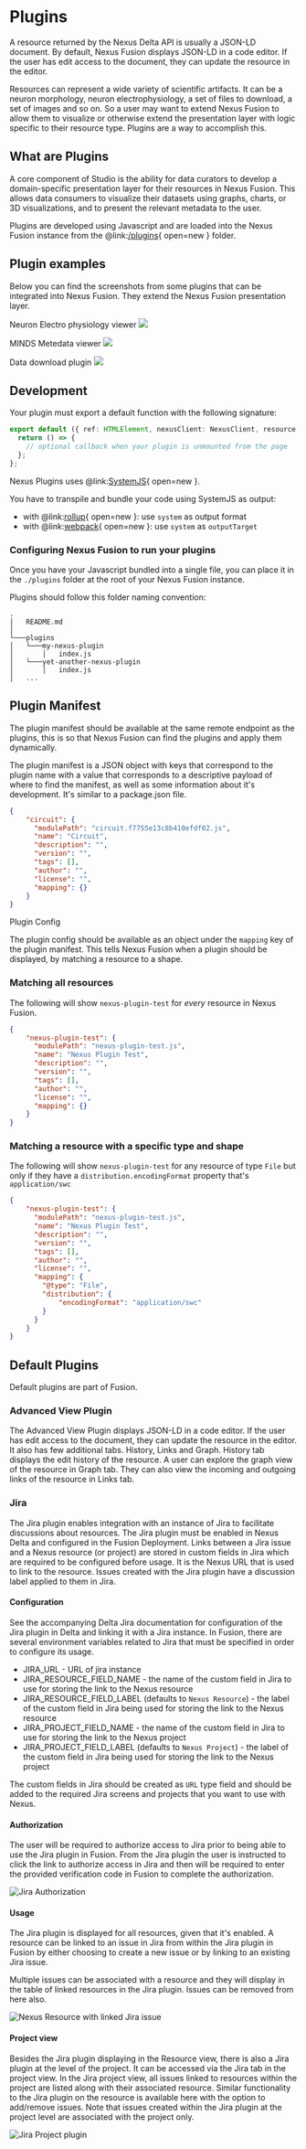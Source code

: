 # Plugins
A resource returned by the Nexus Delta API is usually a JSON-LD document. By default, Nexus Fusion displays JSON-LD in a 
code editor. If the user has edit access to the document, they can update the resource in the editor.

Resources can represent a wide variety of scientific artifacts. It can be a neuron morphology, neuron electrophysiology, 
a set of files to download, a set of images and so on. So a user may want to extend Nexus Fusion to allow them to 
visualize or otherwise extend the presentation layer with logic specific to their resource type. Plugins are a way to 
accomplish this.

## What are Plugins
A core component of Studio is the ability for data curators to develop a domain-specific presentation layer for their 
resources in Nexus Fusion. This allows data consumers to visualize their datasets using graphs, charts, or 3D 
visualizations, and to present the relevant metadata to the user.

Plugins are developed using Javascript and are loaded into the Nexus Fusion instance from the 
@link:[/plugins](https://github.com/BlueBrain/nexus-web/tree/main/plugins){ open=new } folder.

## Plugin examples
Below you can find the screenshots from some plugins that can be integrated into Nexus Fusion. They extend the Nexus 
Fusion presentation layer.

Neuron Electro physiology viewer
![](../assets/fusion-ephys-plugin.png)

MINDS Metedata viewer
![](../assets/fusion-metadata-plugin.png)

Data download plugin
![](../assets/fusion-download-plugin.png)

## Development

Your plugin must export a default function with the following signature:

```typescript
export default ({ ref: HTMLElement, nexusClient: NexusClient, resource: Resource<T> }) => {
  return () => {
    // optional callback when your plugin is unmounted from the page
  };
};
```

Nexus Plugins uses @link:[SystemJS](https://github.com/systemjs/systemjs){ open=new }.

You have to transpile and bundle your code using SystemJS as output:

- with @link:[rollup](https://rollupjs.org/guide/en/#outputformat){ open=new }: use `system` as output format
- with @link:[webpack](https://webpack.js.org/configuration/output/#outputlibrarytarget){ open=new }: use `system` as `outputTarget`

### Configuring Nexus Fusion to run your plugins

Once you have your Javascript bundled into a single file, you can place it in the `./plugins` folder at the root of your Nexus Fusion instance.

Plugins should follow this folder naming convention:

```
.
│   README.md
│
└───plugins
│   └───my-nexus-plugin
│       │   index.js
│   └───yet-another-nexus-plugin
│       │   index.js
│   ...
```

## Plugin Manifest

The plugin manifest should be available at the same remote endpoint as the plugins, this is so that Nexus Fusion can find 
the plugins and apply them dynamically.

The plugin manifest is a JSON object with keys that correspond to the plugin name with a value that corresponds to a 
descriptive payload of where to find the manifest, as well as some information about it's development. It's similar to 
a package.json file.

```json
{
    "circuit": {
      "modulePath": "circuit.f7755e13c8b410efdf02.js",
      "name": "Circuit",
      "description": "",
      "version": "",
      "tags": [],
      "author": "",
      "license": "",
      "mapping": {}
    }
}
```

Plugin Config

The plugin config should be available as an object under the `mapping` key of the plugin manifest. This tells Nexus 
Fusion when a plugin should be displayed, by matching a resource to a shape.

### Matching all resources

The following will show `nexus-plugin-test` for _every_ resource in Nexus Fusion.

```json
{
    "nexus-plugin-test": {
      "modulePath": "nexus-plugin-test.js",
      "name": "Nexus Plugin Test",
      "description": "",
      "version": "",
      "tags": [],
      "author": "",
      "license": "",
      "mapping": {}
    }
}
```

### Matching a resource with a specific type and shape

The following will show `nexus-plugin-test` for any resource of type `File` but only if they have a 
`distribution.encodingFormat` property that's `application/swc`

```json
{
    "nexus-plugin-test": {
      "modulePath": "nexus-plugin-test.js",
      "name": "Nexus Plugin Test",
      "description": "",
      "version": "",
      "tags": [],
      "author": "",
      "license": "",
      "mapping": {
        "@type": "File",
        "distribution": {
            "encodingFormat": "application/swc"
        }
      }
    }
}
```

## Default Plugins

Default plugins are part of Fusion.

### Advanced View Plugin

The Advanced View Plugin displays JSON-LD in a code editor. If the user has edit access to the document, they can update the 
resource in the editor. It also has few additional tabs. History, Links and Graph. History tab displays the edit 
history of the resource. A user can explore the graph view of the resource in Graph tab. They can also view the 
incoming and outgoing links of the resource in Links tab.

### Jira

The Jira plugin enables integration with an instance of Jira to facilitate discussions about resources. The Jira plugin must be enabled in Nexus Delta and configured in the Fusion Deployment. Links between a Jira issue and a Nexus resource  (or project) are stored in custom fields in  Jira which are required to be configured before usage. It is the Nexus URL that is used to link to the resource. Issues created with the Jira plugin have a discussion label applied to them in Jira.

#### Configuration

See the accompanying Delta Jira documentation for configuration of the Jira plugin in Delta and linking it with a Jira instance. In Fusion, there are several environment variables related to Jira that must be specified in order to configure its usage.

* JIRA_URL - URL of jira instance
* JIRA_RESOURCE_FIELD_NAME - the name of the custom field in Jira to use for storing the link to the Nexus resource
* JIRA_RESOURCE_FIELD_LABEL (defaults to `Nexus Resource`) - the label of the custom field in Jira being used for storing the link to the Nexus resource
* JIRA_PROJECT_FIELD_NAME - the name of the custom field in Jira to use for storing the link to the Nexus project
* JIRA_PROJECT_FIELD_LABEL (defaults to `Nexus Project`) - the label of the custom field in Jira being used for storing the link to the Nexus project

The custom fields in Jira should be created as `URL` type field and should be added to the required Jira screens and projects that you want to use with Nexus.

#### Authorization

The user will be required to authorize access to Jira prior to being able to use the Jira plugin in Fusion. From the Jira plugin the user is instructed to click the link to authorize access in Jira and then will be required to enter the provided verification code in Fusion to complete the authorization.

![Jira Authorization](../assets/jira-resource-plugin-authenticate.png)

#### Usage

The Jira plugin is displayed for all resources, given that it's enabled. A resource can be linked to an issue in Jira from within the Jira plugin in Fusion by either choosing to create a new issue or by linking to an existing Jira issue.

Multiple issues can be associated with a resource and they will display in the table of linked resources in the Jira plugin. Issues can be removed from here also.

![Nexus Resource with linked Jira issue](../assets/jira-resource-plugin-with-issue.png)

#### Project view

Besides the Jira plugin displaying in the Resource view, there is also a Jira plugin at the level of the project. It can be accessed via the Jira tab in the project view. In the Jira project view, all issues linked to resources within the project are listed along with their associated resource. Similar functionality to the Jira plugin on the resource is available here with the option to add/remove issues. Note that issues created within the Jira plugin at the project level are associated with the project only.

![Jira Project plugin](../assets/jira-project-plugin.png)